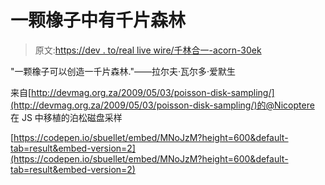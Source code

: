 # 一颗橡子中有千片森林

> 原文:[https://dev . to/real live wire/千林合一-acorn-30ek](https://dev.to/reallivewire/thousand-forests-in-one-acorn-30ek)

"一颗橡子可以创造一千片森林."――拉尔夫·瓦尔多·爱默生

来自[http://devmag.org.za/2009/05/03/poisson-disk-sampling/](http://devmag.org.za/2009/05/03/poisson-disk-sampling/)的@Nicoptere 在 JS 中移植的泊松磁盘采样

[https://codepen.io/sbuellet/embed/MNoJzM?height=600&default-tab=result&embed-version=2](https://codepen.io/sbuellet/embed/MNoJzM?height=600&default-tab=result&embed-version=2)
